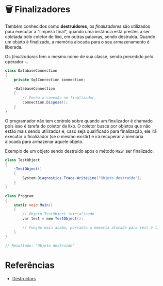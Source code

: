 # 🗑 Finalizadores 

Também conhecidos como **destruidores**, os *finalizadores* são utilizados para executar a "limpeza final", quando uma instância está prestes a ser coletada pelo coletor de lixo, em outras palavras, sendo destruída.
Quando um objeto é finalizado, a memória alocada para o seu armazenamento é liberada.

Os *finalizadores* tem o mesmo nome de sua classe, sendo precedido pelo operador `~`.

```C#
class DatabaseConnection
{
    private SqlConnection connection;
    
    ~DatabaseConnection
    {
        // Fecha a conexão no finalizador.
        connection.Dispose();
    }
}
```

O programador não tem controle sobre quando um finalizador é chamado pois isso é tarefa do coletor de lixo. O coletor busca por objetos que não estão mais sendo utilizados e, caso seja qualificado para finalização, ele irá executar
o finalizador (se o mesmo existir) e irá recuperar a memória alocada para armazenar aquele objeto.

Exemplo de um objeto sendo destruido após o método `Main` ser finalizado:
```C#
class TestObject
{
    ~TestObject()
    {
        System.Diagnostics.Trace.WriteLine("Objeto destruído");
    }
}

class Program
{
    static void Main()
    {
        // Objeto TestObject inicializado
        var test = new TestObject();
        
        // Função main acaba, portanto a memória alocada para test é liberada ao chamar o seu finalizador
    }
}

// Resultado: "Objeto destruído"
```

# Referências

* [Destructors](https://docs.microsoft.com/en-us/dotnet/csharp/programming-guide/classes-and-structs/destructors)